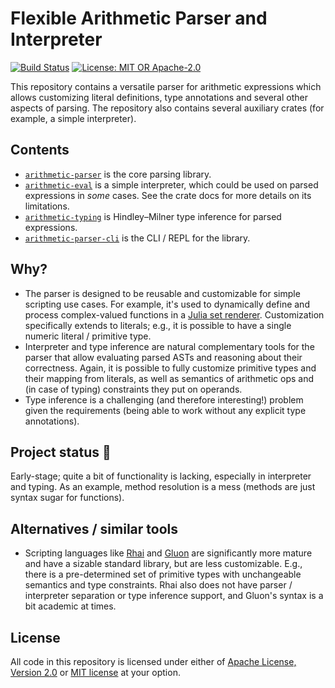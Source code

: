 # Flexible Arithmetic Parser and Interpreter

[![Build Status](https://github.com/slowli/arithmetic-parser/workflows/Rust/badge.svg?branch=master)](https://github.com/slowli/arithmetic-parser/actions)
[![License: MIT OR Apache-2.0](https://img.shields.io/badge/License-MIT%2FApache--2.0-blue)](https://github.com/slowli/arithmetic-parser#license)

This repository contains a versatile parser for arithmetic expressions
which allows customizing literal definitions, type annotations and several other aspects of parsing.
The repository also contains several auxiliary crates (for example, a simple interpreter).

## Contents

- [`arithmetic-parser`](parser) is the core parsing library.
- [`arithmetic-eval`](eval) is a simple interpreter, which could be used on parsed expressions
  in *some* cases. See the crate docs for more details on its limitations.
- [`arithmetic-typing`](typing) is Hindley–Milner type inference for parsed expressions.
- [`arithmetic-parser-cli`](cli) is the CLI / REPL for the library.

## Why?

- The parser is designed to be reusable and customizable for simple scripting use cases.
  For example, it's used to dynamically define and process complex-valued functions
  in a [Julia set renderer](https://github.com/slowli/julia-set-rs).
  Customization specifically extends to literals; e.g., it is possible
  to have a single numeric literal / primitive type.
- Interpreter and type inference are natural complementary tools for the parser
  that allow evaluating parsed ASTs and reasoning about their correctness. Again,
  it is possible to fully customize primitive types and their mapping from literals,
  as well as semantics of arithmetic ops and (in case of typing) constraints they put on
  operands.
- Type inference is a challenging (and therefore interesting!) problem given the requirements
  (being able to work without any explicit type annotations).

## Project status 🚧

Early-stage; quite a bit of functionality is lacking, especially in interpreter and typing.
As an example, method resolution is a mess (methods are just syntax sugar for functions).

## Alternatives / similar tools

- Scripting languages like [Rhai](https://rhai.rs/book/) and [Gluon](https://gluon-lang.org/)
  are significantly more mature and have a sizable standard library, but are less customizable.
  E.g., there is a pre-determined set of primitive types with unchangeable semantics and type constraints.
  Rhai also does not have parser / interpreter separation or type inference support,
  and Gluon's syntax is a bit academic at times.

## License

All code in this repository is licensed under either of [Apache License, Version 2.0](LICENSE-APACHE)
or [MIT license](LICENSE-MIT) at your option.
